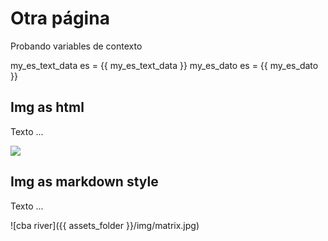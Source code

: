 # Otra página

Probando variables de contexto

my_es_text_data es = {{ my_es_text_data }}
my_es_dato es = {{ my_es_dato }}

## Img as html

Texto ...

<img src="{{ assets_folder }}/img/matrix.jpg"/>

## Img as markdown style

Texto ...

![cba river]({{ assets_folder }}/img/matrix.jpg)
